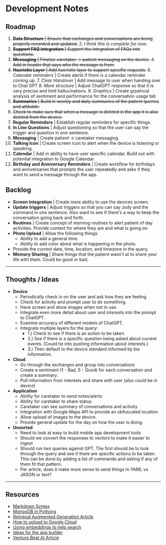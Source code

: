 # Development Notes
## Roadmap

1. ~~**Data Structure** | Ensure that exchanges and conversations are being properly recorded and updated.~~
   2. *I think this is complete for now.*
3. ~~**Support FAQ integration** | Support the integration of FAQs into questions.~~
3. ~~**Messaging** | Finalize caretaker -> patient messaging on the device.~~
   4. ~~Add in header that says who the message is from.~~
5. ~~**Hueristic Layer** | Add hueristic layer to support specific requests.~~
   6. *Calendar reminders* | Create alerts if there is a calendar reminder coming up.
   7. *Clear Handover* | Add message to user when handing over to Chat GPT
   8. *More structure* | Adjust ChatGPT response so that it is very precise and limit hallucinations.
   9. *Graphics* | Create grpahical analysis of sentiment and performance for the conversation usage tab
4. ~~**Summaries** | Build in weekly and daily summaries of the patient queries and attitutde.~~
5. ~~Check to make sure that when a message is deleted in the app it is also deleted from the device.~~
6. **Regular Reminders** | Establish regular reminders for specific things.
6. **In Line Questions** | Adjust questioning so that the user can say the trigger and question in one sentence.
5. **Messaging** | Create patient -> caretaker messaging.
5. **Talking Icon** | Create screen icon to alert when the device is listening or speaking.
6. **Calendar** | Add in ability to have user specific calendar. Build out with potential integration to Google Calendar.
5. **Birthday and Anniversary Reminders** | Create workflow for birthdays and anniversaries that prompts the user repeatedly and asks if they want to send a message through the app.

## Backlog 
- **Screen Integration** | Create more ability to use the devices screen.
- **Update triggers** | Adjust triggers so that you can say Judy and the command in one sentence. Also want to see if there's a way to keep the conversation going back and forth.
- **Routines** | Create concept of morning routines to alert patient of day activities. Provide context for where they are and what is going on.
- **Photo Upload** | Allow the following things:
  - Ability to add a general time.
  - Ability to add color about what is happening in the photo.
- Provide the current date, time, location, and timezone in the query.
- **Memory Sharing** | Share things that the patient wasn't at to share your life with them. Could be good or bad.
---
## Thoughts / Ideas
- **Device**
  - Periodically check in on the user and ask how they are feeling.
  - Check for activity and prompt user to do something.
  - Have screen and show images when not in use.
  - Integrate even more detail about user and interests into the prompt to ChatGPT.
  - Examine accuracy of different models of ChatGPT.
  - Integrate multiple layers for the query:
    - 1.) Check to see if there is an action to be taken.
    - 2.) See if there is a specific question being asked about current events. (Could tie into pushing information about interests.)
    - 3.) Then default to the device standard informed by bio information.
- **Cloud**
  - Go through the exchanges and group into conversations
  - Create a sentiment (1 - Bad, 5 - Good) for each conversation and create a summary.
  - Pull information from interests and share with user (also could be in device)
- **Application**
  - Ability for caretaker to send notes/alerts
  - Ability for caretaker to share status
  - Caretaker can see summary of conversations and activity
  - Integration with Google Maps API to provide an obfuscated location
  - Allow upload of images to the device.
  - Provide general update for the day on how the user is doing.
- **Unsorted**
  - Need to look at easy to build mobile app development tools
  - Should we convert the responses to vectors to make it easier to ingest
  - Should run two queries against GPT. The first should be to look through the query and see if there are specific actions to be taken. This can be done by adding a list of commands and asking if any of them fit that pattern.
  - Per article, does it make more sense to send things in YAML vs JASON or text?
---
## Resources
- [Markdown Syntax](https://www.markdownguide.org/basic-syntax/)
- [MongoDB in Pythong](https://www.mongodb.com/resources/languages/python)
- [Retrieval Augmented Generation Article](https://scalexi.medium.com/implementing-a-retrieval-augmented-generation-rag-system-with-openais-api-using-langchain-ab39b60b4d9f)
- [How to uoload to Google Cloud](https://stackoverflow.com/questions/37003862/how-to-upload-a-file-to-google-cloud-storage-on-python-3)
- [Using embeddings to help search](https://cookbook.openai.com/examples/question_answering_using_embeddings)
- [Ideas for the app builder](https://zapier.com/blog/best-no-code-app-builder/#bubble)
- [Venture Beat AI Article](https://venturebeat.com/ai/from-gen-ai-1-5-to-2-0-moving-from-rag-to-agent-systems/)